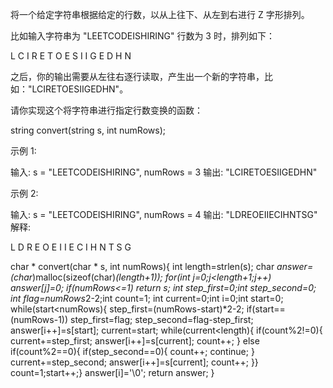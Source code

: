 将一个给定字符串根据给定的行数，以从上往下、从左到右进行 Z 字形排列。

比如输入字符串为 "LEETCODEISHIRING" 行数为 3 时，排列如下：

L   C   I   R
E T O E S I I G
E   D   H   N

之后，你的输出需要从左往右逐行读取，产生出一个新的字符串，比如："LCIRETOESIIGEDHN"。

请你实现这个将字符串进行指定行数变换的函数：

string convert(string s, int numRows);

示例 1:

输入: s = "LEETCODEISHIRING", numRows = 3
输出: "LCIRETOESIIGEDHN"

示例 2:

输入: s = "LEETCODEISHIRING", numRows = 4
输出: "LDREOEIIECIHNTSG"
解释:

L     D     R
E   O E   I I
E C   I H   N
T     S     G


char * convert(char * s, int numRows){
    int length=strlen(s);
    char *answer=(char*)malloc(sizeof(char)*(length+1));
    for(int j=0;j<length+1;j++)
    answer[j]=0;
    if(numRows<=1)
    return s;
    int step_first=0;int step_second=0;
    int flag=numRows*2-2;int count=1;
    int current=0;int i=0;int start=0;
    while(start<numRows){
        step_first=(numRows-start)*2-2;
        if(start==(numRows-1))
        step_first=flag;
        step_second=flag-step_first;
        answer[i++]=s[start];
        current=start;
        while(current<length){
        if(count%2!=0){
            current+=step_first;
            answer[i++]=s[current];
            count++;
        }
        else if(count%2==0){
            if(step_second==0){
                count++;
                continue;
            }
            current+=step_second;
            answer[i++]=s[current];
            count++;
        }}
        count=1;start++;}
        answer[i]='\0';
        return answer;
}
